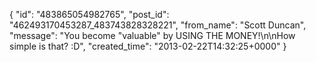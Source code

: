  {
   "id": "483865054982765",
   "post_id": "462493170453287_483743828328221",
   "from_name": "Scott Duncan",
   "message": "You become \"valuable\" by USING THE MONEY!\n\nHow simple is that? :D",
   "created_time": "2013-02-22T14:32:25+0000"
 }
